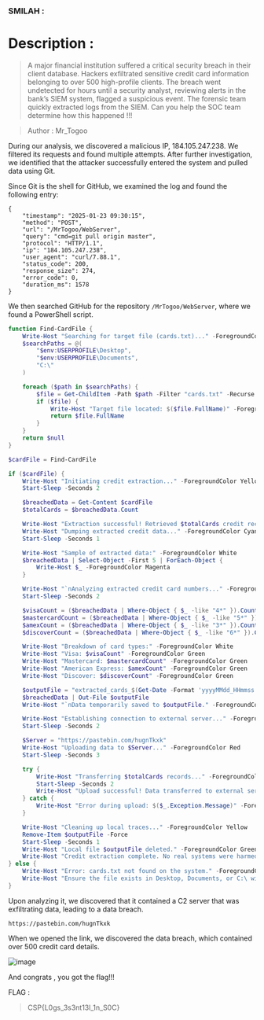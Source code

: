 ### SMILAH :

# Description :

> A major financial institution suffered a critical security breach in their client database. Hackers exfiltrated sensitive credit card information belonging to over 500 high-profile clients. The breach went undetected for hours until a security analyst, reviewing alerts in the bank’s SIEM system, flagged a suspicious event. The forensic team quickly extracted logs from the SIEM. Can you help the SOC team determine how this happened !!!

> Author : Mr_Togoo


During our analysis, we discovered a malicious IP, 184.105.247.238. We filtered its requests and found multiple attempts. After further investigation, we identified that the attacker successfully entered the system and pulled data using Git.

Since Git is the shell for GitHub, we examined the log and found the following entry:

```
{
    "timestamp": "2025-01-23 09:30:15",
    "method": "POST",
    "url": "/MrTogoo/WebServer",
    "query": "cmd=git pull origin master",
    "protocol": "HTTP/1.1",
    "ip": "184.105.247.238",
    "user_agent": "curl/7.88.1",
    "status_code": 200,
    "response_size": 274,
    "error_code": 0,
    "duration_ms": 1578
}
```

We then searched GitHub for the repository `/MrTogoo/WebServer`, where we found a PowerShell script. 


```powershell
function Find-CardFile {
    Write-Host "Searching for target file (cards.txt)..." -ForegroundColor Yellow
    $searchPaths = @(
        "$env:USERPROFILE\Desktop",
        "$env:USERPROFILE\Documents",
        "C:\"
    )

    foreach ($path in $searchPaths) {
        $file = Get-ChildItem -Path $path -Filter "cards.txt" -Recurse -ErrorAction SilentlyContinue | Select-Object -First 1
        if ($file) {
            Write-Host "Target file located: $($file.FullName)" -ForegroundColor Green
            return $file.FullName
        }
    }
    return $null
}

$cardFile = Find-CardFile

if ($cardFile) {
    Write-Host "Initiating credit extraction..." -ForegroundColor Yellow
    Start-Sleep -Seconds 2

    $breachedData = Get-Content $cardFile
    $totalCards = $breachedData.Count

    Write-Host "Extraction successful! Retrieved $totalCards credit records." -ForegroundColor Red
    Write-Host "Dumping extracted credit data..." -ForegroundColor Cyan
    Start-Sleep -Seconds 1

    Write-Host "Sample of extracted data:" -ForegroundColor White
    $breachedData | Select-Object -First 5 | ForEach-Object {
        Write-Host $_ -ForegroundColor Magenta
    }

    Write-Host "`nAnalyzing extracted credit card numbers..." -ForegroundColor Yellow
    Start-Sleep -Seconds 2

    $visaCount = ($breachedData | Where-Object { $_ -like "4*" }).Count
    $mastercardCount = ($breachedData | Where-Object { $_ -like "5*" }).Count
    $amexCount = ($breachedData | Where-Object { $_ -like "3*" }).Count
    $discoverCount = ($breachedData | Where-Object { $_ -like "6*" }).Count

    Write-Host "Breakdown of card types:" -ForegroundColor White
    Write-Host "Visa: $visaCount" -ForegroundColor Green
    Write-Host "Mastercard: $mastercardCount" -ForegroundColor Green
    Write-Host "American Express: $amexCount" -ForegroundColor Green
    Write-Host "Discover: $discoverCount" -ForegroundColor Green

    $outputFile = "extracted_cards_$(Get-Date -Format 'yyyyMMdd_HHmmss').txt"
    $breachedData | Out-File $outputFile
    Write-Host "`nData temporarily saved to $outputFile." -ForegroundColor Yellow

    Write-Host "Establishing connection to external server..." -ForegroundColor Cyan
    Start-Sleep -Seconds 2

    $Server = "https://pastebin.com/hugnTkxk"
    Write-Host "Uploading data to $Server..." -ForegroundColor Red
    Start-Sleep -Seconds 3

    try {
        Write-Host "Transferring $totalCards records..." -ForegroundColor White
        Start-Sleep -Seconds 2
        Write-Host "Upload successful! Data transferred to external server." -ForegroundColor Green
    } catch {
        Write-Host "Error during upload: $($_.Exception.Message)" -ForegroundColor Red
    }

    Write-Host "Cleaning up local traces..." -ForegroundColor Yellow
    Remove-Item $outputFile -Force
    Start-Sleep -Seconds 1
    Write-Host "Local file $outputFile deleted." -ForegroundColor Green
    Write-Host "Credit extraction complete. No real systems were harmed." -ForegroundColor Green
} else {
    Write-Host "Error: cards.txt not found on the system." -ForegroundColor Red
    Write-Host "Ensure the file exists in Desktop, Documents, or C:\ with credit card numbers in the format: XXXX-XXXX-XXXX-XXXX-XXXXXX" -ForegroundColor Yellow
}
```


Upon analyzing it, we discovered that it contained a C2 server that was exfiltrating data, leading to a data breach.

`https://pastebin.com/hugnTkxk`

When we opened the link, we discovered the data breach, which contained over 500 credit card details.


![image](https://github.com/user-attachments/assets/9b6aa937-01bf-416a-840c-77aa0152731d)



And congrats , you got the flag!!!

FLAG : 
>CSP{L0gs_3s3nt13l_1n_S0C}
